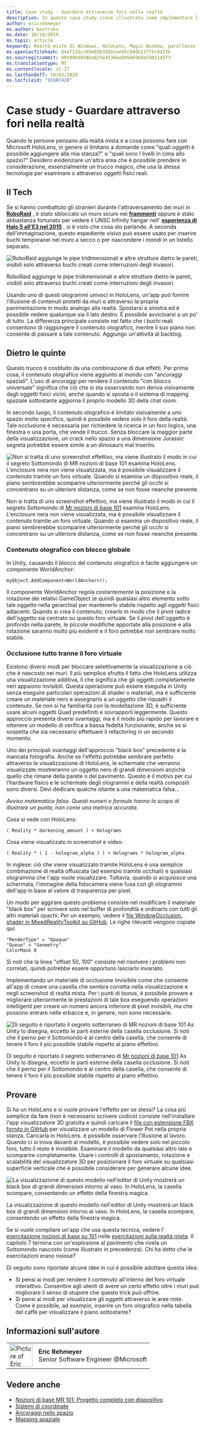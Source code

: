 ```yaml
---
title: Case study - Guardare attraverso fori nella realtà
description: In questo case study viene illustrato come implementare l'effetto "finestra magica" in HoloLens, che consente all'utente di vedere dietro le pareti, sotto il pavimento e in aperture virtuali all'interno dell'ambiente effettivo.
author: ericrehmeyer
ms.author: bestruku
ms.date: 10/18/2019
ms.topic: article
keywords: Realtà mista di Windows, HoloLens, Magic Window, parallasse
ms.openlocfilehash: 84af124cc69e03b3502cee55c694b11ff5c9433b
ms.sourcegitcommit: 09599b4034be825e4536eeb9566968afd021d5f3
ms.translationtype: MT
ms.contentlocale: it-IT
ms.lasthandoff: 10/03/2020
ms.locfileid: "91687428"
---
```

# <a name="case-study---looking-through-holes-in-your-reality"></a>Case study - Guardare attraverso fori nella realtà

Quando le persone pensano alla realtà mista e a cosa possono fare con Microsoft HoloLens, in genere si limitano a domande come "quali oggetti è possibile aggiungere alla mia stanza?" o "quali sono I livelli in cima allo spazio?" Desidero evidenziare un'altra area che è possibile prendere in considerazione, essenzialmente un trucco magico, che usa la stessa tecnologia per esaminare o attraverso oggetti fisici reali.

## <a name="the-tech"></a>Il Tech

Se si hanno combattuto gli stranieri durante l'attraversamento dei muri in **[RoboRaid](https://www.youtube.com/watch?v=Hf9qkURqtbM)** , è stato sbloccato un muro sicuro nei **[frammenti](case-study-creating-an-immersive-experience-in-fragments.md)** oppure è stato abbastanza fortunato per vedere il UNSC Infinity hangar nell' **[esperienza di Halo 5 all'E3 nel 2015](https://www.youtube.com/watch?v=QDw5QjDtFy8)** , si è visto che cosa sto parlando. A seconda dell'immaginazione, questo espediente visivo può essere usato per inserire buchi temporanei nel muro a secco o per nascondere i mondi in un listello separato.

![RoboRaid aggiunge le pipe tridimensionali e altre strutture dietro le pareti, visibili solo attraverso buchi creati come interruzioni degli invasori.](../develop/unity/images/roboraid-640px.png)

RoboRaid aggiunge le pipe tridimensionali e altre strutture dietro le pareti, visibili solo attraverso buchi creati come interruzioni degli invasori.

Usando uno di questi ologrammi univoci in HoloLens, un'app può fornire l'illusione di contenuti protetti da muri o attraverso la propria pavimentazione in modo analogo alla realtà. Spostarsi a sinistra ed è possibile vedere qualunque sia il lato destro. È possibile avvicinarsi a un po' di tutto. La differenza principale consiste nel fatto che i buchi reali consentono di raggiungere il contenuto olografico, mentre il suo piano non consente di passare a tale contenuto. Aggiungo un'attività al backlog.

## <a name="behind-the-scenes"></a>Dietro le quinte

Questo trucco è costituito da una combinazione di due effetti. Per prima cosa, il contenuto olografico viene aggiunto al mondo con "ancoraggi spaziali". L'uso di ancoraggi per rendere il contenuto "con blocco universale" significa che ciò che si sta osservando non deriva visivamente dagli oggetti fisici vicini, anche quando si sposta o il sistema di mapping spaziale sottostante aggiorna il proprio modello 3D della chat room.

In secondo luogo, il contenuto olografico è limitato visivamente a uno spazio molto specifico, quindi è possibile vedere solo il foro della realtà. Tale occlusione è necessaria per richiedere la ricerca in un foro logico, una finestra o una porta, che vende il trucco. Senza bloccare la maggior parte della visualizzazione, un crack nello spazio a una dimensione Jurassic segreta potrebbe essere simile a un dinosauro mal inserito.

![Non si tratta di uno screenshot effettivo, ma viene illustrato il modo in cui il segreto Sottomondo di MR nozioni di base 101 esamina HoloLens. L'enclosure nera non viene visualizzata, ma è possibile visualizzare il contenuto tramite un foro virtuale. Quando si esamina un dispositivo reale, il piano sembrerebbe scomparire ulteriormente perché gli occhi si concentrano su un ulteriore distanza, come se non fosse neanche presente.](images/origamiholecomposited-640px.png)

Non si tratta di uno screenshot effettivo, ma viene illustrato il modo in cui il segreto Sottomondo di [Mr nozioni di base 101](../develop/unity/tutorials/holograms-101.md) esamina HoloLens. L'enclosure nera non viene visualizzata, ma è possibile visualizzare il contenuto tramite un foro virtuale. Quando si esamina un dispositivo reale, il piano sembrerebbe scomparire ulteriormente perché gli occhi si concentrano su un ulteriore distanza, come se non fosse neanche presente.

### <a name="world-locking-holographic-content"></a>Contenuto olografico con blocco globale

In Unity, causando il blocco del contenuto olografico è facile aggiungere un componente WorldAnchor:

```
myObject.AddComponent<WorldAnchor>();
```

Il componente WorldAnchor regola costantemente la posizione e la rotazione dei relativi GameObject (e quindi qualsiasi altro elemento sotto tale oggetto nella gerarchia) per mantenerlo stabile rispetto agli oggetti fisici adiacenti. Quando si crea il contenuto, crearlo in modo che il pivot radice dell'oggetto sia centrato su questo foro virtuale. Se il pivot dell'oggetto è profondo nella parete, le piccole modifiche apportate alla posizione e alla rotazione saranno molto più evidenti e il foro potrebbe non sembrare molto stabile.

### <a name="occluding-everything-but-the-virtual-hole"></a>Occlusione tutto tranne il foro virtuale

Esistono diversi modi per bloccare selettivamente la visualizzazione a ciò che è nascosto nei muri. Il più semplice sfrutta il fatto che HoloLens utilizza una visualizzazione additiva, il che significa che gli oggetti completamente neri appaiono invisibili. Questa operazione può essere eseguita in Unity senza eseguire particolari operazioni di shader o materiali, ma è sufficiente creare un materiale nero e assegnarlo a un oggetto che riquadri il contenuto. Se non si ha familiarità con la modellazione 3D, è sufficiente usare alcuni oggetti Quad predefiniti e sovrapporli leggermente. Questo approccio presenta diversi svantaggi, ma è il modo più rapido per lavorare e ottenere un modello di verifica a bassa fedeltà funzionante, anche se si sospetta che sia necessario effettuare il refactoring in un secondo momento.

Uno dei principali svantaggi dell'approccio "black box" precedente è la mancata fotografia. Anche se l'effetto potrebbe sembrare perfetto attraverso la visualizzazione di HoloLens, le schermate che verranno visualizzate mostreranno un oggetto nero di grandi dimensioni anziché quello che rimane della parete o del pavimento. Questo è il motivo per cui l'hardware fisico e le schermate degli ologrammi e della realtà compositi sono diversi. Devi dedicare qualche istante a una matematica falsa...

*Avviso matematico falso. Questi numeri e formule hanno lo scopo di illustrare un punto, non come una metrica accurata.*

Cosa si vede con HoloLens:

```
( Reality * darkening_amount ) + Holograms
```

Cosa viene visualizzato in screenshot e video:

```
( Reality * ( 1 - hologram_alpha ) ) + Holograms * hologram_alpha
```

In inglese: ciò che viene visualizzato tramite HoloLens è una semplice combinazione di realtà offuscata (ad esempio tramite occhiali) e qualsiasi ologramma che l'app vuole visualizzare. Tuttavia, quando si acquisisce una schermata, l'immagine della fotocamera viene fusa con gli ologrammi dell'app in base al valore di trasparenza per pixel.

Un modo per aggirare questo problema consiste nel modificare il materiale "black box" per scrivere solo nel buffer di profondità e ordinarlo con tutti gli altri materiali opachi. Per un esempio, vedere il [file WindowOcclusion. shader in MixedRealityToolkit su GitHub](https://github.com/Microsoft/MixedRealityToolkit-Unity/blob/htk_release/Assets/HoloToolkit/Common/Shaders/WindowOcclusion.shader). Le righe rilevanti vengono copiate qui:

```
"RenderType" = "Opaque"
"Queue" = "Geometry"
ColorMask 0
```

Si noti che la linea "offset 50, 100" consiste nel risolvere i problemi non correlati, quindi potrebbe essere opportuno lasciarlo invariato.

Implementando un materiale di occlusione invisibile come che consente all'app di creare una casella che sembra corretta nella visualizzazione e negli screenshot di realtà mista. Per i punti di bonus, è possibile provare a migliorare ulteriormente le prestazioni di tale box eseguendo operazioni intelligenti per creare un numero ancora inferiore di pixel invisibili, ma che possono entrare nelle erbacce e, in genere, non sono necessarie.

![Di seguito è riportato il segreto sotterraneo di MR nozioni di base 101 As Unity lo disegna, eccetto le parti esterne della casella occlusione. Si noti che il perno per il Sottomondo è al centro della casella, che consente di tenere il foro il più possibile stabile rispetto al piano effettivo.](images/underworld-occluded-640px.png)

Di seguito è riportato il segreto sotterraneo di [Mr nozioni di base 101](../develop/unity/tutorials/holograms-101.md) As Unity lo disegna, eccetto le parti esterne della casella occlusione. Si noti che il perno per il Sottomondo è al centro della casella, che consente di tenere il foro il più possibile stabile rispetto al piano effettivo.

## <a name="do-it-yourself"></a>Provare

Si ha un HoloLens e si vuole provare l'effetto per se stessi? La cosa più semplice da fare (non è necessario scrivere codice) consiste nell'installare l'app visualizzatore 3D gratuita e quindi caricare il [file con estensione FBX fornito in GitHub](https://github.com/Microsoft/HolographicAcademy/tree/CaseStudy-MagicWindow/MagicWindow) per visualizzare un modello di Flower Pot nella propria stanza. Caricarla in HoloLens. è possibile osservare l'illusione al lavoro. Quando ci si trova davanti al modello, è possibile vedere solo nel piccolo foro, tutto il resto è invisibile. Esaminare il modello da qualsiasi altro lato e scomparire completamente. Usare i controlli di spostamento, rotazione e scalabilità del visualizzatore 3D per posizionare il foro virtuale su qualsiasi superficie verticale che è possibile considerare per generare alcune idee.

![La visualizzazione di questo modello nell'editor di Unity mostrerà un black box di grandi dimensioni intorno al vaso. In HoloLens, la casella scompare, consentendo un effetto della finestra magica.](images/magicwindowflowerpotineditor.png)

La visualizzazione di questo modello nell'editor di Unity mostrerà un black box di grandi dimensioni intorno al vaso. In HoloLens, la casella scompare, consentendo un effetto della finestra magica.

Se si vuole compilare un'app che usa questa tecnica, vedere l' [esercitazione nozioni di base su 101](../develop/unity/tutorials/holograms-101.md) nelle [esercitazioni sulla realtà mista](../develop/unity/tutorials.md). Il capitolo 7 termina con un'esplosione al pavimento che rivela un Sottomondo nascosto (come illustrato in precedenza). Chi ha detto che le esercitazioni erano noiose?

Di seguito sono riportate alcune idee in cui è possibile adottare questa idea:
* Si pensi ai modi per rendere il contenuto all'interno del foro virtuale interattivo. Consentire agli utenti di avere un certo effetto oltre i muri può migliorare il senso di stupore che questo trick può offrire.
* Si pensi ai modi per visualizzare gli oggetti attraverso le aree note. Come è possibile, ad esempio, inserire un foro olografico nella tabella del caffè per visualizzare il piano sottostante?

## <a name="about-the-author"></a>Informazioni sull'autore

<table style="border-collapse:collapse">
<tr>
<td style="border-style: none" width="60px"><img alt="Picture of Eric Rehmeyer" width="60" height="60" src="images/genericusertile.jpg"></td>
<td style="border-style: none"><b>Eric Rehmeyer</b><br>Senior Software Engineer @Microsoft</td>
</tr>
</table>

## <a name="see-also"></a>Vedere anche
* [Nozioni di base MR 101: Progetto completo con dispositivo](../develop/unity/tutorials/holograms-101.md)
* [Sistemi di coordinate](../design/coordinate-systems.md)
* [Ancoraggi nello spazio](../design/spatial-anchors.md)
* [Mapping spaziale](../design/spatial-mapping.md)
